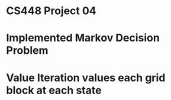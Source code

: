 # CS448 Project 04
# Implemented Markov Decision Problem
# Value Iteration values each grid block at each state
# 
